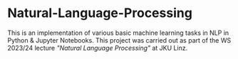﻿# Natural-Language-Processing

This is an implementation of various basic machine learning tasks in NLP in Python & Jupyter Notebooks. This project was carried out as part of the WS 2023/24 lecture _"Natural Language Processing"_ at JKU Linz.
